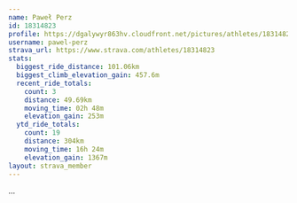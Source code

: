 ```yaml
---
name: Paweł Perz
id: 18314823
profile: https://dgalywyr863hv.cloudfront.net/pictures/athletes/18314823/5244308/1/large.jpg
username: pawel-perz
strava_url: https://www.strava.com/athletes/18314823
stats:
  biggest_ride_distance: 101.06km
  biggest_climb_elevation_gain: 457.6m
  recent_ride_totals:
    count: 3
    distance: 49.69km
    moving_time: 02h 48m
    elevation_gain: 253m
  ytd_ride_totals:
    count: 19
    distance: 304km
    moving_time: 16h 24m
    elevation_gain: 1367m
layout: strava_member
--- 
```

...
